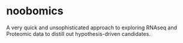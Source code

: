 # noobomics
A very quick and unsophisticated approach to exploring RNAseq and Proteomic data to distill out hypothesis-driven candidates.
